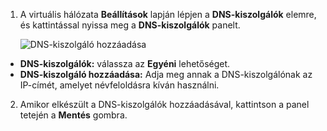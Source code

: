 1. A virtuális hálózata **Beállítások** lapján lépjen a **DNS-kiszolgálók** elemre, és kattintással nyissa meg a **DNS-kiszolgálók** panelt.

    ![DNS-kiszolgáló hozzáadása](./media/vpn-gateway-add-dns-rm-portal/add_dns_server.png "DNS-kiszolgáló hozzáadása")

  - **DNS-kiszolgálók:** válassza az **Egyéni** lehetőséget.
  - **DNS-kiszolgáló hozzáadása:** Adja meg annak a DNS-kiszolgálónak az IP-címét, amelyet névfeloldásra kíván használni.

2. Amikor elkészült a DNS-kiszolgálók hozzáadásával, kattintson a panel tetején a **Mentés** gombra.